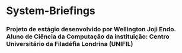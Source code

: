 # System-Briefings
<h3>Projeto de estágio desenvolvido por Wellington Joji Endo. Aluno de Ciência da Computação da instituição: Centro Universitário da Filadéfia Londrina (UNIFIL)</h3>
